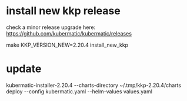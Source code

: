 
# install new kkp release

check a minor release upgrade here: https://github.com/kubermatic/kubermatic/releases

make KKP_VERSION_NEW=2.20.4 install_new_kkp

# update

<!-- TODO install kkp version already at the beginning -->

<!-- also add to reconnect and destroy -->

<!-- charts directory and config files -->
<!-- TODO create new structures in ~/master/kkp-newversion -->

kubermatic-installer-2.20.4 --charts-directory ~/.tmp/kkp-2.20.4/charts deploy --config kubermatic.yaml --helm-values values.yaml 
